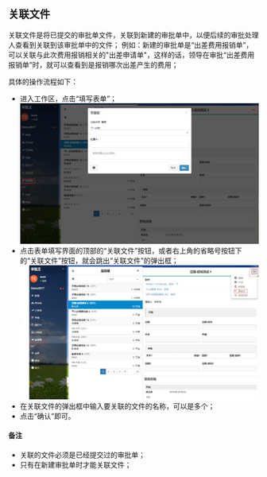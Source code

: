 ## 关联文件
关联文件是将已提交的审批单文件，关联到新建的审批单中，以便后续的审批处理人查看到关联到该审批单中的文件；
例如：新建的审批单是“出差费用报销单”，可以关联与此次费用报销相关的"出差申请单"，这样的话，领导在审批“出差费用报销单”时，就可以查看到是报销哪次出差产生的费用；

具体的操作流程如下：
- 进入工作区，点击“填写表单”；
![](images/重定位2.png)
- 点击表单填写界面的顶部的“关联文件”按钮，或者右上角的省略号按钮下的“关联文件”按钮，就会跳出“关联文件”的弹出框；
![](images/重定位1.png)
- 在关联文件的弹出框中输入要关联的文件的名称，可以是多个；
- 点击“确认”即可。

#### 备注
- 关联的文件必须是已经提交过的审批单；
- 只有在新建审批单时才能关联文件；
